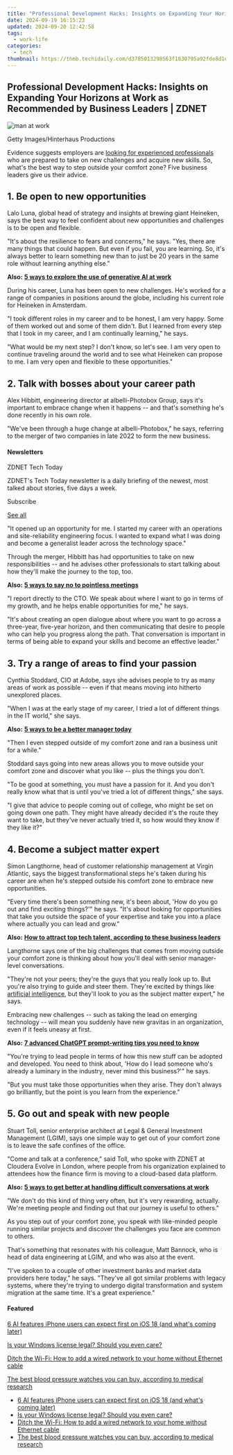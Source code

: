 ```yaml
---
title: "Professional Development Hacks: Insights on Expanding Your Horizons at Work as Recommended by Business Leaders | ZDNET"
date: 2024-09-19 16:15:23
updated: 2024-09-20 12:42:58
tags:
  - work-life
categories:
  - tech
thumbnail: https://thmb.techidaily.com/d3785013298563f1830795a92fde8d1efce201ea3452116d89e5b7a50afa2f96.jpg
---
```


## Professional Development Hacks: Insights on Expanding Your Horizons at Work as Recommended by Business Leaders | ZDNET

![man at work](https://www.zdnet.com/a/img/resize/ce8298024deb34e653bb0c0bbee4e3c92d8f1f56/2023/07/03/852a0e87-013d-4f9c-90d8-dd0b28838e49/gettyimages-666002706.jpg?auto=webp&width=1280)

Getty Images/Hinterhaus Productions

Evidence suggests employers are [looking for experienced professionals](https://www.zdnet.com/article/your-next-employer-is-more-interested-in-your-skills-than-your-degrees/) who are prepared to take on new challenges and acquire new skills. So, what's the best way to step outside your comfort zone? Five business leaders give us their advice.

## 1\. Be open to new opportunities

Lalo Luna, global head of strategy and insights at brewing giant Heineken, says the best way to feel confident about new opportunities and challenges is to be open and flexible. 

"It's about the resilience to fears and concerns," he says. "Yes, there are many things that could happen. But even if you fail, you are learning. So, it's always better to learn something new than to just be 20 years in the same role without learning anything else."

**Also:** [**5 ways to explore the use of generative AI at work**](https://www.zdnet.com/article/5-ways-to-explore-the-use-of-generative-ai-at-work/)

During his career, Luna has been open to new challenges. He's worked for a range of companies in positions around the globe, including his current role for Heineken in Amsterdam.

"I took different roles in my career and to be honest, I am very happy. Some of them worked out and some of them didn't. But I learned from every step that I took in my career, and I am continually learning," he says. 

"What would be my next step? I don't know, so let's see. I am very open to continue traveling around the world and to see what Heineken can propose to me. I am very open and flexible to these opportunities."

## 2\. Talk with bosses about your career path

Alex Hibbitt, engineering director at albelli-Photobox Group, says it's important to embrace change when it happens -- and that's something he's done recently in his own role.

"We've been through a huge change at albelli-Photobox," he says, referring to the merger of two companies in late 2022 to form the new business.

#### Newsletters

ZDNET Tech Today

ZDNET's Tech Today newsletter is a daily briefing of the newest, most talked about stories, five days a week.

 Subscribe

[See all](https://www.zdnet.com/newsletters/)

"It opened up an opportunity for me. I started my career with an operations and site-reliability engineering focus. I wanted to expand what I was doing and become a generalist leader across the technology space." 

Through the merger, Hibbitt has had opportunities to take on new responsibilities -- and he advises other professionals to start talking about how they'll make the journey to the top, too.

**Also:** [**5 ways to say no to pointless meetings**](https://www.zdnet.com/home-and-office/work-life/5-ways-to-say-no-to-pointless-meetings/)

"I report directly to the CTO. We speak about where I want to go in terms of my growth, and he helps enable opportunities for me," he says.

"It's about creating an open dialogue about where you want to go across a three-year, five-year horizon, and then communicating that desire to people who can help you progress along the path. That conversation is important in terms of being able to expand your skills and become an effective leader."

## 3\. Try a range of areas to find your passion

Cynthia Stoddard, CIO at Adobe, says she advises people to try as many areas of work as possible -- even if that means moving into hitherto unexplored places.

"When I was at the early stage of my career, I tried a lot of different things in the IT world," she says. 

**Also:** [**5 ways to be a better manager today**](https://www.zdnet.com/home-and-office/work-life/5-ways-to-be-a-better-manager-best-practices-every-leader-should-know/)

"Then I even stepped outside of my comfort zone and ran a business unit for a while." 

Stoddard says going into new areas allows you to move outside your comfort zone and discover what you like -- plus the things you don't.

"To be good at something, you must have a passion for it. And you don't really know what that is until you've tried a lot of different things," she says.

"I give that advice to people coming out of college, who might be set on going down one path. They might have already decided it's the route they want to take, but they've never actually tried it, so how would they know if they like it?"

## 4\. Become a subject matter expert

Simon Langthorne, head of customer relationship management at Virgin Atlantic, says the biggest transformational steps he's taken during his career are when he's stepped outside his comfort zone to embrace new opportunities. 

"Every time there's been something new, it's been about, 'How do you go out and find exciting things?'" he says. "It's about looking for opportunities that take you outside the space of your expertise and take you into a place where actually you can lead and grow." 

**Also:** [**How to attract top tech talent, according to these business leaders**](https://www.zdnet.com/home-and-office/work-life/5-ways-to-attract-top-tech-talent-according-to-these-business-leaders/)

Langthorne says one of the big challenges that comes from moving outside your comfort zone is thinking about how you'll deal with senior manager-level conversations. 

"They're not your peers; they're the guys that you really look up to. But you're also trying to guide and steer them. They're excited by things like [artificial intelligence](https://www.zdnet.com/article/what-is-ai-heres-everything-you-need-to-know-about-artificial-intelligence/), but they'll look to you as the subject matter expert," he says. 

Embracing new challenges -- such as taking the lead on emerging technology -- will mean you suddenly have new gravitas in an organization, even if it feels uneasy at first.

**Also:** [**7 advanced ChatGPT prompt-writing tips you need to know**](https://www.zdnet.com/article/7-advanced-chatgpt-prompt-writing-tips-you-need-to-know/)

"You're trying to lead people in terms of how this new stuff can be adopted and developed. You need to think about, 'How do I lead someone who's already a luminary in the industry, never mind this business?'" he says.

"But you must take those opportunities when they arise. They don't always go brilliantly, but the point is you learn from the experience."

## 5\. Go out and speak with new people

Stuart Toll, senior enterprise architect at Legal & General Investment Management (LGIM), says one simple way to get out of your comfort zone is to leave the safe confines of the office.

"Come and talk at a conference," said Toll, who spoke with ZDNET at Cloudera Evolve in London, where people from his organization explained to attendees how the finance firm is moving to a cloud-based data platform.

**Also:** [**5 ways to get better at handling difficult conversations at work**](https://www.zdnet.com/article/5-ways-to-get-better-at-handling-difficult-conversations-at-work/)

"We don't do this kind of thing very often, but it's very rewarding, actually. We're meeting people and finding out that our journey is useful to others."

As you step out of your comfort zone, you speak with like-minded people running similar projects and discover the challenges you face are common to others.

That's something that resonates with his colleague, Matt Bannock, who is head of data engineering at LGIM, and who was also at the event.

"I've spoken to a couple of other investment banks and market data providers here today," he says. "They've all got similar problems with legacy systems, where they're trying to undergo digital transformation and system migration at the same time. It's a great experience."

#### Featured

[6 AI features iPhone users can expect first on iOS 18 (and what's coming later)](https://www.zdnet.com/article/6-ai-features-iphone-users-can-expect-first-on-ios-18-and-whats-coming-later/ "6 AI features iPhone users can expect first on iOS 18 (and what's coming later)")

[Is your Windows license legal? Should you even care?](https://www.zdnet.com/article/is-your-windows-license-legal-should-you-even-care/ "Is your Windows license legal? Should you even care?")

[Ditch the Wi-Fi: How to add a wired network to your home without Ethernet cable](https://www.zdnet.com/article/ditch-the-wi-fi-how-to-add-a-wired-network-to-your-home-without-ethernet-cable/ "Ditch the Wi-Fi: How to add a wired network to your home without Ethernet cable")

[The best blood pressure watches you can buy, according to medical research](https://www.zdnet.com/article/best-blood-pressure-watch/ "The best blood pressure watches you can buy, according to medical research")

* [6 AI features iPhone users can expect first on iOS 18 (and what's coming later)](https://www.zdnet.com/article/6-ai-features-iphone-users-can-expect-first-on-ios-18-and-whats-coming-later/ "6 AI features iPhone users can expect first on iOS 18 (and what's coming later)")
* [Is your Windows license legal? Should you even care?](https://www.zdnet.com/article/is-your-windows-license-legal-should-you-even-care/ "Is your Windows license legal? Should you even care?")
* [Ditch the Wi-Fi: How to add a wired network to your home without Ethernet cable](https://www.zdnet.com/article/ditch-the-wi-fi-how-to-add-a-wired-network-to-your-home-without-ethernet-cable/ "Ditch the Wi-Fi: How to add a wired network to your home without Ethernet cable")
* [The best blood pressure watches you can buy, according to medical research](https://www.zdnet.com/article/best-blood-pressure-watch/ "The best blood pressure watches you can buy, according to medical research")

<ins class="adsbygoogle"
     style="display:block"
     data-ad-format="autorelaxed"
     data-ad-client="ca-pub-7571918770474297"
     data-ad-slot="1223367746"></ins>



<ins class="adsbygoogle"
     style="display:block"
     data-ad-client="ca-pub-7571918770474297"
     data-ad-slot="8358498916"
     data-ad-format="auto"
     data-full-width-responsive="true"></ins>
